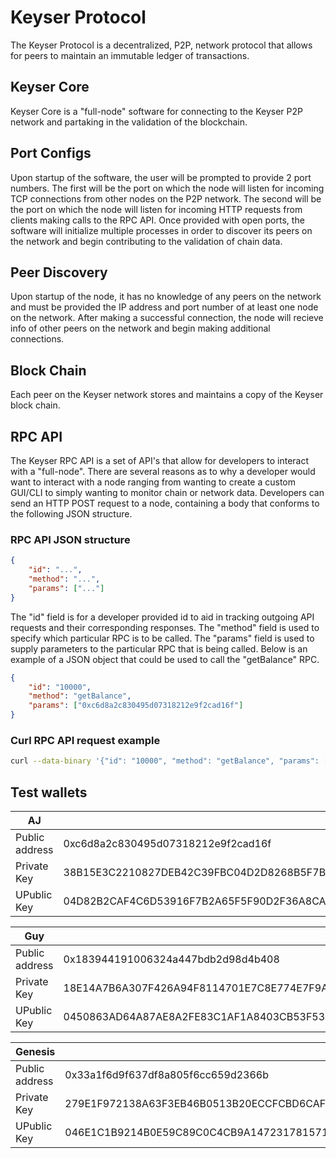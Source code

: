 # Keyser Protocol

The Keyser Protocol is a decentralized, P2P, network protocol that allows for peers to maintain
an immutable ledger of transactions.

## Keyser Core

Keyser Core is a "full-node" software for connecting to the Keyser P2P network
and partaking in the validation of the blockchain.

## Port Configs

Upon startup of the software, the user will be prompted to provide 2 port numbers. The first
will be the port on which the node will listen for incoming TCP connections from other nodes on the P2P
network. The second will be the port on which the node will listen for incoming HTTP requests
from clients making calls to the RPC API. Once provided with open ports, the software will initialize
multiple processes in order to discover its peers on the network and begin contributing to the validation
of chain data.

## Peer Discovery

Upon startup of the node, it has no knowledge of any peers on the network and must be provided the IP address
and port number of at least one node on the network. After making a successful connection, the node will recieve
info of other peers on the network and begin making additional connections.

## Block Chain

Each peer on the Keyser network stores and maintains a copy of the Keyser block chain.

## RPC API

The Keyser RPC API is a set of API's that allow for developers to interact with a "full-node". There are several
reasons as to why a developer would want to interact with a node ranging from wanting to create a custom
GUI/CLI to simply wanting to monitor chain or network data. Developers can send an HTTP POST request to a node,
containing a body that conforms to the following JSON structure.

### RPC API JSON structure

```json
{
    "id": "...",
    "method": "...",
    "params": ["..."]
}
```

The "id" field is for a developer provided id to aid in tracking outgoing API requests and their corresponding
responses. The "method" field is used to specify which particular RPC is to be called. The "params" field is
used to supply parameters to the particular RPC that is being called. Below is an example of a JSON object that
could be used to call the "getBalance" RPC.

```json
{
    "id": "10000",
    "method": "getBalance",
    "params": ["0xc6d8a2c830495d07318212e9f2cad16f"]
}
```

### Curl RPC API request example

```bash
curl --data-binary '{"id": "10000", "method": "getBalance", "params": ["0xc6d8a2c830495d07318212e9f2cad16f"]}' -H 'content-type: text/plain' http://127.0.0.1:8080
```

## Test wallets

| AJ             |                                                                                                                                    |
|----------------|------------------------------------------------------------------------------------------------------------------------------------|
| Public address | 0xc6d8a2c830495d07318212e9f2cad16f                                                                                                 |
| Private Key    | 38B15E3C2210827DEB42C39FBC04D2D8268B5F7B7F1DC2DA75FD620BBD2F4E01                                                                   |
| UPublic Key    | 04D82B2CAF4C6D53916F7B2A65F5F90D2F36A8CA5A232F215A696FC79AF96B4344B8683C44B28983DC6816AA31B3394C3860269E476D246F6AD9046C0CD7040B50 |

| Guy            |                                                                                                                                    |
|----------------|------------------------------------------------------------------------------------------------------------------------------------|
| Public address | 0x183944191006324a447bdb2d98d4b408                                                                                                 |
| Private Key    | 18E14A7B6A307F426A94F8114701E7C8E774E7F9A47E2C2035DB29A206321725                                                                   |
| UPublic Key    | 0450863AD64A87AE8A2FE83C1AF1A8403CB53F53E486D8511DAD8A04887E5B23522CD470243453A299FA9E77237716103ABC11A1DF38855ED6F2EE187E9C582BA6 |

| Genesis        |                                                                                                                                    |
|----------------|------------------------------------------------------------------------------------------------------------------------------------|
| Public address | 0x33a1f6d9f637df8a805f6cc659d2366b                                                                                                 |
| Private Key    | 279E1F972138A63F3EB46B0513B20ECCFCBD6CAF80443E0A076D456556666BEC                                                                   |
| UPublic Key    | 046E1C1B9214B0E59C89C0C4CB9A14723178157141C0BE7FA08469F12572BF839BB5EBC4C3AFB853792E67E7EDC9CD141881BF6403CB25FE62942FC20CED34F476 |
